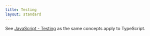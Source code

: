 ```yaml
---
title: Testing
layout: standard
---
```


See [JavaScript - Testing](/docs/javascript/testing.html) as the same concepts apply to TypeScript.